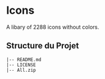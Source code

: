 # Icons

A libary of 2288 icons without colors.

## Structure du Projet

```plaintext
|-- README.md
|-- LICENSE
|-- All.zip
